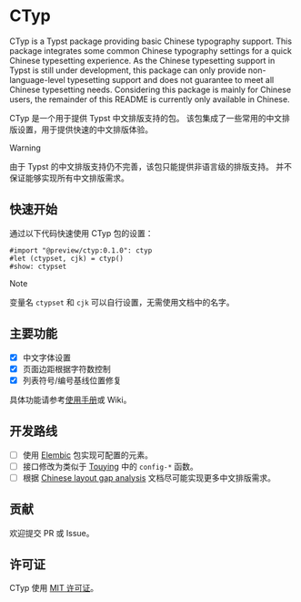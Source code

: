 # CTyp

CTyp is a Typst package providing basic Chinese typography support.
This package integrates some common Chinese typography settings for a quick Chinese typesetting experience.
As the Chinese typesetting support in Typst is still under development, this package can only provide non-language-level typesetting support and does not guarantee to meet all Chinese typesetting needs.
Considering this package is mainly for Chinese users, the remainder of this README is currently only available in Chinese.

CTyp 是一个用于提供 Typst 中文排版支持的包。
该包集成了一些常用的中文排版设置，用于提供快速的中文排版体验。

> [!WARNING]
> 由于 Typst 的中文排版支持仍不完善，该包只能提供非语言级的排版支持。
> 并不保证能够实现所有中文排版需求。

## 快速开始

通过以下代码快速使用 CTyp 包的设置：

```typ
#import "@preview/ctyp:0.1.0": ctyp
#let (ctypset, cjk) = ctyp()
#show: ctypset
```

> [!NOTE]
> 变量名 `ctypset` 和 `cjk` 可以自行设置，无需使用文档中的名字。

## 主要功能

- [x] 中文字体设置
- [x] 页面边距根据字符数控制
- [x] 列表符号/编号基线位置修复

具体功能请参考[使用手册](doc/manual.pdf)或 Wiki。

## 开发路线

- [ ] 使用 [Elembic](https://typst.app/universe/package/elembic) 包实现可配置的元素。
- [ ] 接口修改为类似于 [Touying](https://typst.app/universe/package/touying) 中的 `config-*` 函数。
- [ ] 根据 [Chinese layout gap analysis](https://typst-doc-cn.github.io/clreq/) 文档尽可能实现更多中文排版需求。

## 贡献

欢迎提交 PR 或 Issue。

## 许可证

CTyp 使用 [MIT 许可证](LICENSE)。
